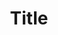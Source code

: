 ---
title: Title
description: Description

layout: product
permalink: /:path
type: product
weight: 1

product-title: Дизайнерская ваза Vase-a
product-description: "Donec eget ex magna. Interdum et malesuada fames ac ante ipsum primis in faucibus. Pellentesque venenatis dolor imperdiet dolor mattis sagittis. Praesent rutrum sem diam, vitae egestas enim auctor sit amet. Pellentesque leo mauris, consectetur id ipsum sit amet, fergiat. Pellentesque in mi eu massa lacinia malesuada et a elit. Donec urna ex, lacinia in purus ac, pretium pulvinar mauris. Curabitur sapien risus, commodo eget turpis at, elementum convallis elit. Pellentesque enim turpis, hendrerit tristique."

product-price: "124 600"

features:
- name: "Размер:"
  value: "15х18 см"
- name: "Цвет:"
  value: "Зеленый"
- name: "Материал:"
  value: "отличный"

related:
- chair-b
---